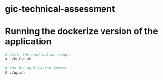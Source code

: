 # gic-technical-assessment

# Running the dockerize version of the application

```bash
# build the application images
$ ./build.sh

# run the application images
$ ./up.sh
```
